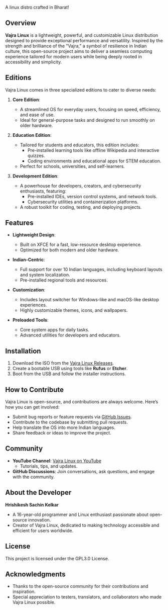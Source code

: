 A linux distro crafted in Bharat!

## Overview
**Vajra Linux** is a lightweight, powerful, and customizable Linux distribution designed to provide exceptional performance and versatility. Inspired by the strength and brilliance of the "Vajra," a symbol of resilience in Indian culture, this open-source project aims to deliver a seamless computing experience tailored for modern users while being deeply rooted in accessibility and simplicity.

## Editions
Vajra Linux comes in three specialized editions to cater to diverse needs:

1. **Core Edition**:
   - A streamlined OS for everyday users, focusing on speed, efficiency, and ease of use.
   - Ideal for general-purpose tasks and designed to run smoothly on older hardware.

2. **Education Edition**:
   - Tailored for students and educators, this edition includes:
     - Pre-installed learning tools like offline Wikipedia and interactive quizzes.
     - Coding environments and educational apps for STEM education.
   - Perfect for schools, universities, and self-learners.

3. **Development Edition**:
   - A powerhouse for developers, creators, and cybersecurity enthusiasts, featuring:
     - Pre-installed IDEs, version control systems, and network tools.
     - Cybersecurity utilities and containerization platforms.
   - A robust toolkit for coding, testing, and deploying projects.

## Features
- **Lightweight Design**:
  - Built on XFCE for a fast, low-resource desktop experience.
  - Optimized for both modern and older hardware.

- **Indian-Centric**:
  - Full support for over 10 Indian languages, including keyboard layouts and system localization.
  - Pre-installed regional tools and resources.

- **Customization**:
  - Includes layout switcher for Windows-like and macOS-like desktop experiences.
  - Highly customizable themes, icons, and wallpapers.

- **Preloaded Tools**:
  - Core system apps for daily tasks.
  - Advanced utilities for developers and educators.

## Installation
1. Download the ISO from the [Vajra Linux Releases](https://github.com/TypeHrishi/vajra-linux/releases).
2. Create a bootable USB using tools like **Rufus** or **Etcher**.
3. Boot from the USB and follow the installer instructions.

## How to Contribute
Vajra Linux is open-source, and contributions are always welcome. Here’s how you can get involved:
- Submit bug reports or feature requests via [GitHub Issues](https://github.com/TypeHrishi/vajra-linux/issues).
- Contribute to the codebase by submitting pull requests.
- Help translate the OS into more Indian languages.
- Share feedback or ideas to improve the project.

## Community
- **YouTube Channel**: [Vajra Linux on YouTube](https://www.youtube.com/@VajraLinux)
  - Tutorials, tips, and updates.
- **GitHub Discussions**: Join conversations, ask questions, and engage with the community.

## About the Developer
**Hrishikesh Sachin Kelkar**
- A 16-year-old programmer and Linux enthusiast passionate about open-source innovation.
- Creator of Vajra Linux, dedicated to making technology accessible and efficient for users worldwide.

## License
This project is licensed under the GPL3.0 License.

## Acknowledgments
- Thanks to the open-source community for their contributions and inspiration.
- Special appreciation to testers, translators, and collaborators who made Vajra Linux possible.
